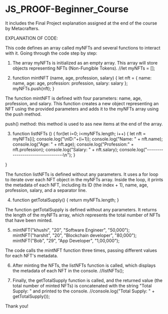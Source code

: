 # JS_PROOF-Beginner_Course
It includes the Final Project explanation assigned at the end of the course by Metacrafters.

EXPLANATION OF CODE:

This code defines an array called myNFTs and several functions to interact with it. Going  through the code step by step:

1. The array myNFTs is initialized as an empty array. This array will store objects representing NFTs (Non-Fungible Tokens). //let myNFTs = [];

2. function mintNFT (name, age, profession, salary) {
    let nft = 
    {
        name: name,
        age: age,
        profession: profession,
        salary: salary
    };
    myNFTs.push(nft);
}

The function mintNFT is defined with four parameters: name, age, profession, and salary. This function creates a new object representing an NFT using the provided parameters and adds it to the myNFTs array using the push method.

push() method: this method is used to ass new items at the end of the array.

3. function listNFTs () {
    for(let i=0; i<myNFTs.length; i++)
    {
        let nft = myNFTs[i];
        console.log("\nID:"+(i+1));
        console.log("Name: " + nft.name);
        console.log("Age: " + nft.age);
        console.log("Profession:" + nft.profession);
        console.log("Salary: " + nft.salary);
        console.log("---------------------------------\n");
    }

}

The function listNFTs is defined without any parameters. It uses a for loop to iterate over each NFT object in the myNFTs array. Inside the loop, it prints the metadata of each NFT, including its ID (the index + 1), name, age, profession, salary, and a separator line.

4. function getTotalSupply() {
    return myNFTs.length;
}

The function getTotalSupply is defined without any parameters. It returns the length of the myNFTs array, which represents the total number of NFTs that have been minted.

5. mintNFT("khushi", "20", "Software Engineer", "50,000");
mintNFT("harshit", "20", "Blockchain developer", "80,000");
mintNFT("Bob", "29", "App Developer", "1,00,000");

The code calls the mintNFT function three times, passing different values for each NFT's metadata.

6. After minting the NFTs, the listNFTs function is called, which displays the metadata of each NFT in the console. //listNFTs();

7. Finally, the getTotalSupply function is called, and the returned value (the total number of minted NFTs) is concatenated with the string "Total Supply: " and printed to the console.
//console.log("Total Supply: " + getTotalSupply());

Thank you!
